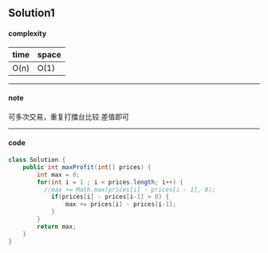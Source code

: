 ## Solution1

#### complexity

| time | space |
| ---- | ----- |
| O(n) | O(1)  |



---

#### note

可多次交易，重复打擂台比较 差值即可

---

#### code

```java
class Solution {
    public int maxProfit(int[] prices) {
        int max = 0;
        for(int i = 1 ; i < prices.length; i++) {
          //max += Math.max(prices[i] - prices[i - 1], 0);
            if(prices[i] - prices[i-1] > 0) {
                max += prices[i] - prices[i-1];
            }
        }
        return max;
    }
}
```

